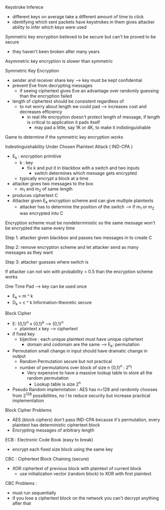 Keystroke Inferece 
- different keys on average take a different amount of time to click
- identifying which sent packets have keystrokes in them gives attacker ability to infer which keys were used

Symmetric key encryption believed to be secure but can't be proved to be secure
- they haven't been broken after many years

Asymmetric key encryption is slower than symmetric 

Symmetric Key Encryption 
- sender and receiver share key --> key must be kept confidential
- prevent Eve from decrypting messages
  - if seeing ciphertext gives Eve an advantage over randomly guessing than the encryption failed
- length of ciphertext should be consistent regardless of
  - to not worry about length we could pad --> increases cost and decreases efficiency
    - in real life encrpytion doesn't protect length of message, if length is critical to application it pads itself
      - may pad a little, say 1K or 4K, to make it indistinguishable

Game to determine if the symmetric key encryption works

Indestinguishability Under Chosen Plaintext Attack ( IND-CPA ) 
- E<sub>k</sub> : encryption primitive
  - k : key
    - fix k and put it in blackbox with a switch and two inputs
      - switch determines which message gets encrypted
  - typically encrypt a block at a time
- attacker gives two messages to the box
  - m<sub>1</sub> and m<sub>2</sub> of same length 
- produces ciphertext C
- Attacker given E<sub>k</sub> encryption scheme and can give multiple plaintexts
  - attacker has to determine the position of the switch --> if m<sub>1</sub> or m<sub>2</sub> was encrypted into C

Encryption scheme must be nondeterministic so the same message won't be encrypted the same every time 

Step 1: attacker given blackbox and passes two messages in to create C 

Step 2: remove encryption scheme and let attacker send as many messages as they want 

Step 3: attacker guesses where switch is 

If attacker can not win with probability > 0.5 than the encryption scheme works 

One Time Pad --> key can be used once 
- E<sub>k</sub> = m ^ k 
- D<sub>k</sub> = c ^ k
Information-theoretic secure

Block Cipher
- E: {0,1}<sup>n</sup> x {0,1}<sup>k</sup> --> {0,1}<sup>n</sup>
  - plaintext x key --> ciphertext
- if fixed key
  - bijective : each unique plaintext must have unique ciphertext
    - domain and codomain are the same --> E<sub>k</sub>: permutation
- Permutation small change in input should have dramatic change in output
  - Random Permutation secure but not practical 
  - number of permutations over block of size n {0,1}<sup>n</sup> : 2<sup>n</sup>!
    - Very expensive to have a massive lookup table to store all the random permutation
      - Lookup table is size 2<sup>n</sup>
- Pseudo Random implemntation : AES has n=128 and randomly chooses from 2<sup>128</sup> possibilities, no ! to reduce security but increase practical implementation

Block Cipher Problems
- AES (block ciphers) don't pass IND-CPA because it's permutation, every plaintext has deterministic ciphertext block
- Encrypting messages of arbitrary length

ECB : Electronic Code Book (easy to break) 
- encrypt each fixed size block using the same key

CBC : Ciphertext Block Chaining (secure)
- XOR ciphertext of previous block with plaintext of current block
  - use initialization vector (random block) to XOR with first plaintext

CBC Problems :
- must run sequentially
- if you lose a ciphertext block on the network you can't decrypt anything after that
